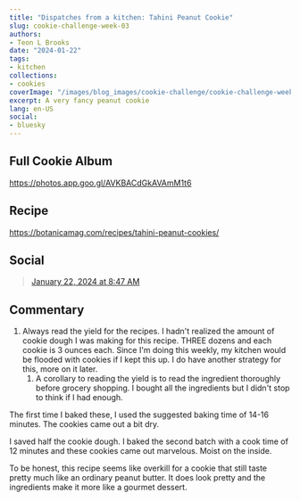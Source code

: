 ```yaml
---
title: "Dispatches from a kitchen: Tahini Peanut Cookie"
slug: cookie-challenge-week-03
authors:
- Teon L Brooks
date: "2024-01-22"
tags:
- kitchen
collections:
- cookies
coverImage: "/images/blog_images/cookie-challenge/cookie-challenge-week-03.jpg"
excerpt: A very fancy peanut cookie
lang: en-US
social:
- bluesky
---
```

<script> import Callout from '$lib/components/Callout.svelte'; </script>

<Callout>
<h2>Full Cookie Album</h2>

<https://photos.app.goo.gl/AVKBACdGkAVAmM1t6>
</Callout>

## Recipe

<https://botanicamag.com/recipes/tahini-peanut-cookies/>

## Social

<blockquote class="bluesky-embed" data-bluesky-uri="at://did:plc:yl7wcldipsfnjdww2jg5mnrv/app.bsky.feed.post/3kjl6djrz222b" data-bluesky-cid="bafyreiaeq5iddd5qkdgzg4n3ysy6fruchxdk2ixkjty55yolsmr6ydzi2y"><a href="https://bsky.app/profile/did:plc:yl7wcldipsfnjdww2jg5mnrv/post/3kjl6djrz222b?ref_src=embed">January 22, 2024 at 8:47 AM</a></blockquote>

## Commentary

1. Always read the yield for the recipes. I hadn't realized the amount of cookie dough I was making for this recipe. THREE dozens and each cookie is 3 ounces each. Since I'm doing this weekly, my kitchen would be flooded with cookies if I kept this up. I do have another strategy for this, more on it later.
   1. A corollary to reading the yield is to read the ingredient thoroughly before grocery shopping. I bought all the ingredients but I didn't stop to think if I had enough.


The first time I baked these, I used the suggested baking time of 14-16 minutes. The cookies came out a bit dry.

I saved half the cookie dough. I baked the second batch with a cook time of 12 minutes and these cookies came out marvelous. Moist on the inside.

To be honest, this recipe seems like overkill for a cookie that still taste pretty much like an ordinary peanut butter. It does look pretty and the ingredients make it more like a gourmet dessert.
